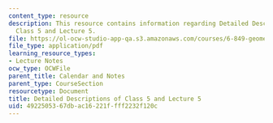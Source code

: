 ```yaml
---
content_type: resource
description: This resource contains information regarding Detailed Descriptions of
  Class 5 and Lecture 5.
file: https://ol-ocw-studio-app-qa.s3.amazonaws.com/courses/6-849-geometric-folding-algorithms-linkages-origami-polyhedra-fall-2012/4922505367dbac16221ffff2232f120c_MIT6_849F12_desc05.pdf
file_type: application/pdf
learning_resource_types:
- Lecture Notes
ocw_type: OCWFile
parent_title: Calendar and Notes
parent_type: CourseSection
resourcetype: Document
title: Detailed Descriptions of Class 5 and Lecture 5
uid: 49225053-67db-ac16-221f-fff2232f120c
---
```

